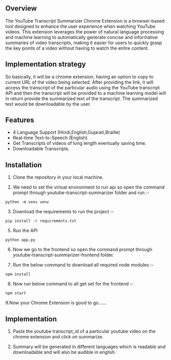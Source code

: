 ## Overview

The YouTube Transcript Summarizer Chrome Extension is a browser-based tool designed to enhance the user experience when watching YouTube videos. This extension leverages the power of natural language processing and machine learning to automatically generate concise and informative summaries of video transcripts, making it easier for users to quickly grasp the key points of a video without having to watch the entire content.

## Implementation strategy

So basically, it will be a chrome extension, having an option to copy to current URL of the video being selected. After providing the link, it will access the transcript of the particular audio using the YouTube transcript API and then the transcript will be provided to a machine learning model will in return provide the summarized text of the transcript. The summarized text would be downloadable by the user.

## Features

- 4 Language Support (Hindi,English,Gujarati,Braille)
- Real-time Text-to-Speech (English)
- Get Transcripts of videos of long length eventually saving time.
- Downloadable Transcripts.


## Installation

1. Clone the repository in your local machine.

2. We need to set the virtual environment to run api so open the command prompt through youtube-transcript-summarizer folder and run :-
```
python -m venv venv
```
3. Download the requirements to run the project :-
```
pip install -r requirements.txt
```
5. Run the API
```
python app.py
```
6. Now we go to the frontend so open the command prompt through youtube-transcript-summarizer-frontend folder.

7. Run the below command to download all required node modules :-
```
npm install
```
8. Now run below command to all get set for the frontend :-
```
npm start
```
9.Now your Chrome Extension is good to go......

## Implementation
1. Paste the youtube transcript_id of a particular youtube video on the chrome extension and click on summarize.
   
2. Summary will be generated in different languages which is readable and downloadable and will also be audible in english.


